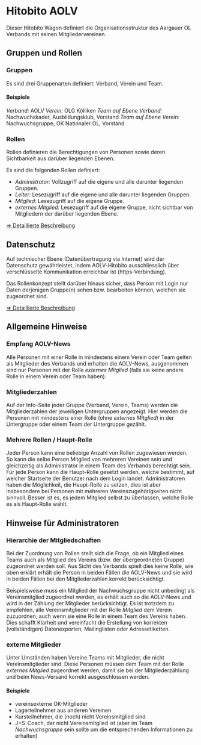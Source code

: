 # Hitobito AOLV
Dieser Hitobito Wagon definiert die Organisationsstruktur des Aargauer OL
Verbands mit seinen Mitgliedervereinen.

## Gruppen und Rollen
### Gruppen
Es sind drei Gruppenarten definiert: Verband, Verein und Team.

#### Beispiele
*Verband:* AOLV
*Verein:* OLG Kölliken
*Team auf Ebene Verband:* Nachwuchskader, Ausbildungsklub, Vorstand
*Team auf Ebene Verein:* Nachwuchsgruppe, OK Nationaler OL, Vorstand

### Rollen
Rollen definieren die Berechtigungen von Personen sowie deren Sichtbarkeit
aus darüber liegenden Ebenen.

Es sind die folgenden Rollen definiert:
* *Administrator:* Vollzugriff auf die eigene und alle darunter liegenden Gruppen.
* *Leiter:* Lesezugriff auf die eigene und alle darunter liegenden Gruppen.
* *Mitglied:* Lesezugriff auf die eigene Gruppe.
* *externes Mitglied:* Lesezugriff auf die eigene Gruppe, nicht sichtbar von
  Mitgliedern der darüber liegenden Ebene.

[=> Detaillierte Beschreibung](doc/roles.md)
    
## Datenschutz
Auf technischer Ebene (Datenübertragung via Internet) wird der Datenschutz
gewährleistet, indem AOLV-Hitobito ausschliesslich über verschlüsselte
Kommunikation erreichbar ist (https-Verbindung).

Das Rollenkonzept stellt darüber hinaus sicher, dass Person mit Login nur Daten
derjenigen Gruppe(n) sehen bzw. bearbeiten können, welchen sie zugeordnet sind.

[=> Detaillierte Beschreibung](doc/security.md)

## Allgemeine Hinweise
### Empfang AOLV-News
Alle Personen mit einer Rolle in mindestens einem Verein oder Team gelten 
als Mitglieder des Verbands und erhalten die AOLV-News, ausgenommen sind nur
Personen mit der Rolle _externes Mitglied_ (falls sie keine andere Rolle
in einem Verein oder Team haben).

### Mitgliederzahlen
Auf der Info-Seite jeder Gruppe (Verband, Verein, Teams) werden die
Mitgliederzahlen der jeweiligen Untergruppen angezeigt. Hier werden die
Personen mit mindestens einer Rolle (ohne _externes Mitglied_) in
der Untergruppe oder einem Team der Untergruppe gezählt.

### Mehrere Rollen / Haupt-Rolle
Jeder Person kann eine beliebige Anzahl von Rollen zugewiesen werden. So kann
die selbe Person Mitglied von mehreren Vereinen sein und gleichzeitig als
Administrator in einem Team des Verbands berechtigt sein. Für jede Person
kann die Haupt-Rolle gesetzt werden, welche bestimmt, auf welcher Startseite
der Benutzer nach dem Login landet. Administratoren haben die Möglichkeit,
die Haupt-Rolle zu setzen, dies ist aber insbesondere bei Personen mit mehreren
Vereinszugehörigkeiten nicht sinnvoll. Besser ist es, es jedem Mitglied selbst
zu überlassen, welche Rolle es als Haupt-Rolle wählt.

## Hinweise für Administratoren
### Hierarchie der Mitgliedschaften
Bei der Zuordnung von Rollen stellt sich die Frage, ob ein Mitglied eines Teams
auch als Mitglied des Vereins (bzw. der übergeordneten Gruppe) zugeordnet werden
soll. Aus Sicht des Verbands spielt dies keine Rolle, wie oben erklärt erhält
die Person in beiden Fällen die AOLV-News und sie wird in beiden Fällen bei den
Mitgliederzahlen korrekt berücksichtigt.

Beispielsweise muss ein Mitglied der Nachwuchsgruppe nicht unbedingt als
Vereinsmitglied zugeordnet werden, es erhält auch so die AOLV-News und wird in
der Zählung der Mitglieder berücksichtigt. Es ist trotzdem zu empfehlen, alle
Vereinsmitglieder mit der Rolle _Mitglied_ dem Verein zuzuordnen, auch wenn sie
eine Rolle in einem Team des Vereins haben. Dies schafft Klarheit und
vereinfacht die Erstellung von korrekten (vollständigen) Datenexporten,
Mailinglisten oder Adressetiketten.

### externe Mitglieder
Unter Umständen haben Vereine Teams mit Mitglieder, die nicht Vereinsmitglieder
sind. Diese Personen müssen dem Team mit der Rolle _externes Mitglied_
zugeordnet werden, damit sie bei der Mitgliederzählung und beim News-Versand
korrekt ausgeschlossen werden.

#### Beispiele
* vereinsexterne OK-Mitglieder
* Lagerteilnehmer aus anderen Vereinen
* Kursteilnehmer, die (noch) nicht Vereinsmitglied sind
* J+S-Coach, der nicht Vereinsmitglied ist (aber im Team _Nachwuchsgruppe_ sein
sollte um die entsprechenden Informationen zu erhalten)
